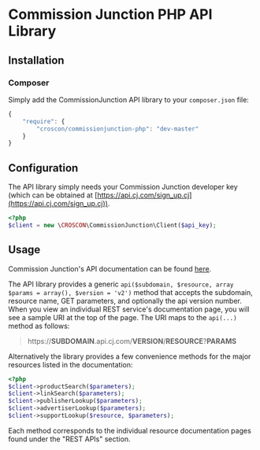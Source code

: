 # Commission Junction PHP API Library

## Installation

### Composer

Simply add the CommissionJunction API library to your `composer.json` file:

```js
{
    "require": {
        "croscon/commissionjunction-php": "dev-master"
    }
}
```

## Configuration

The API library simply needs your Commission Junction developer key (which can be obtained at [https://api.cj.com/sign_up.cj](https://api.cj.com/sign_up.cj)).

```php
<?php
$client = new \CROSCON\CommissionJunction\Client($api_key);
```

## Usage

Commission Junction's API documentation can be found [here](http://help.cj.com/en/web_services/web_services.htm#welcome_page.htm).

The API library provides a generic `api($subdomain, $resource, array $params = array(), $version = 'v2')` method that accepts the subdomain, resource name, GET parameters, and optionally the api version number. When you view an individual REST service's documentation page, you will see a sample URI at the top of the page. The URI maps to the `api(...)` method as follows:

> https://**SUBDOMAIN**.api.cj.com/**VERSION**/**RESOURCE**?**PARAMS**

Alternatively the library provides a few convenience methods for the major resources listed in the documentation:

```php
<?php
$client->productSearch($parameters);
$client->linkSearch($parameters);
$client->publisherLookup($parameters);
$client->advertiserLookup($parameters);
$client->supportLookup($resource, $parameters);
```

Each method corresponds to the individual resource documentation pages found under the "REST APIs" section.